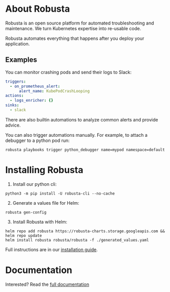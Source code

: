 # About Robusta
Robusta is an open source platform for automated troubleshooting and maintenance. We turn Kubernetes expertise into re-usable code.

Robusta automates everything that happens after you deploy your application.

## Examples
You can monitor crashing pods and send their logs to Slack:

```yaml
triggers:
  - on_prometheus_alert:
      alert_name: KubePodCrashLooping
actions:
  - logs_enricher: {}
sinks:
  - slack
```

There are also builtin automations to analyze common alerts and provide advice.

You can also trigger automations manually. For example, to attach a debugger to a python pod run:
```commandline
robusta playbooks trigger python_debugger name=mypod namespace=default
```

# Installing Robusta

1. Install our python cli:

```commandline
python3 -m pip install -U robusta-cli --no-cache
```

2. Generate a values file for Helm:
```commandline
robusta gen-config
```

3. Install Robusta with Helm:
```commandline
helm repo add robusta https://robusta-charts.storage.googleapis.com && helm repo update
helm install robusta robusta/robusta -f ./generated_values.yaml
```

Full instructions are in our [installation guide](https://robusta.dev/docs/getting-started/installing.html).

# Documentation
Interested? Read the [full documentation](https://docs.robusta.dev/master/index.html)